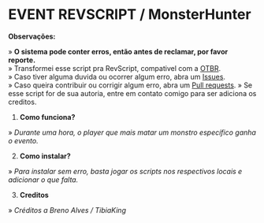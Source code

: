 # EVENT REVSCRIPT / MonsterHunter

**Observações:**

» **O sistema pode conter erros, então antes de reclamar, por favor reporte.**<br>
» Transformei esse script pra RevScript, compativel com a [OTBR](https://github.com/opentibiabr/otservbr-global.git).<br>
» Caso tiver alguma duvida ou ocorrer algum erro, abra um [Issues](https://github.com/brunomaidana97/-EVENT-REVSCRIPT-VipSystem/issues).<br>
» Caso queira contribuir ou corrigir algum erro, abra um [Pull requests](https://github.com/brunomaidana97/-EVENT-REVSCRIPT-VipSystem/pulls).
» Se esse script for de sua autoria, entre em contato comigo para ser adiciona os creditos.

1. **Como funciona?**

» *Durante uma hora, o player que mais matar um monstro específico ganha o evento.*

2. **Como instalar?**

» *Para instalar sem erro, basta jogar os scripts nos respectivos locais e adicionar o que falta.*

3. **Creditos**

» *Créditos a Breno Alves / TibiaKing*
